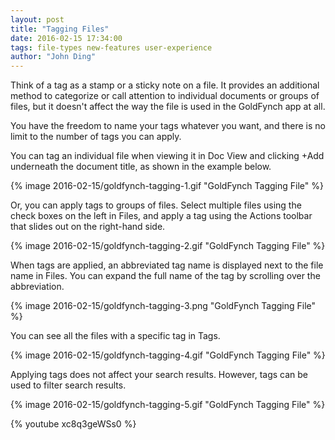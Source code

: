 ```yaml
---
layout: post
title: "Tagging Files"
date: 2016-02-15 17:34:00
tags: file-types new-features user-experience
author: "John Ding"
---
```


Think of a tag as a stamp or a sticky note on a file. It provides an additional method to categorize or call attention to individual documents or groups of files, but it doesn't affect the way the file is used in the GoldFynch app at all.

You have the freedom to name your tags whatever you want, and there is no limit to the number of tags you can apply.

You can tag an individual file when viewing it in Doc View and clicking +Add underneath the document title, as shown in the example below.

{% image 2016-02-15/goldfynch-tagging-1.gif "GoldFynch Tagging File" %}

Or, you can apply tags to groups of files. Select multiple files using the check boxes on the left in Files, and apply a tag using the Actions toolbar that slides out on the right-hand side.

{% image 2016-02-15/goldfynch-tagging-2.gif "GoldFynch Tagging File" %}

When tags are applied, an abbreviated tag name is displayed next to the file name in Files. You can expand the full name of the tag by scrolling over the abbreviation.

{% image 2016-02-15/goldfynch-tagging-3.png "GoldFynch Tagging File" %}

You can see all the files with a specific tag in Tags.

{% image 2016-02-15/goldfynch-tagging-4.gif "GoldFynch Tagging File" %}

Applying tags does not affect your search results. However, tags can be used to filter search results.

{% image 2016-02-15/goldfynch-tagging-5.gif "GoldFynch Tagging File" %}

{% youtube xc8q3geWSs0 %}

